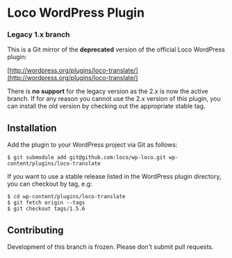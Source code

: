 # Loco WordPress Plugin

### Legacy 1.x branch

This is a Git mirror of the **deprecated** version of the official Loco WordPress plugin:  

[http://wordpress.org/plugins/loco-translate/](http://wordpress.org/plugins/loco-translate/)

There is **no support** for the legacy version as the 2.x is now the active branch. If for any reason you cannot use the 2.x version of this plugin, you can install the old version by checking out the appropriate stable tag.


## Installation

Add the plugin to your WordPress project via Git as follows:

    $ git submodule add git@github.com:loco/wp-loco.git wp-content/plugins/loco-translate
    
If you want to use a stable release listed in the WordPress plugin directory, you can checkout by tag, e.g:

    $ cd wp-content/plugins/loco-translate 
    $ git fetch origin --tags
    $ git checkout tags/1.5.6
    

## Contributing

Development of this branch is frozen. Please don't submit pull requests.
